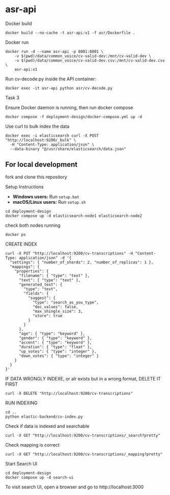 # asr-api

Docker build
```
docker build --no-cache -t asr-api:v1 -f asr/Dockerfile .

```

Docker run
```
docker run -d --name asr-api -p 8001:8001 \
    -v $(pwd)/data/common_voice/cv-valid-dev:/mnt/cv-valid-dev \
    -v $(pwd)/data/common_voice/cv-valid-dev.csv:/mnt/cv-valid-dev.csv \
    asr-api:v1
```

Run cv-decode.py inside the API container:
```
docker exec -it asr-api python asr/cv-decode.py
```


Task 3

Ensure Docker daemon is running, then run docker compose
```
docker compose -f deployment-design/docker-compose.yml up -d
```

Use curl to bulk index the data
```
docker exec -i elasticsearch curl -X POST "http://localhost:9200/_bulk" \
  -H "Content-Type: application/json" \
  --data-binary "@/usr/share/elasticsearch/data.json"
```

## For local development
fork and clone this repository

Setup Instructions
- **Windows users:** Run `setup.bat`
- **macOS/Linux users:** Run `setup.sh`


```
cd deployment-design
docker compose up -d elasticsearch-node1 elasticsearch-node2
```

check both nodes running
```
docker ps
```

CREATE INDEX
```
curl -X PUT "http://localhost:9200/cv-transcriptions" -H "Content-Type: application/json" -d '{
  "settings": { "number_of_shards": 2, "number_of_replicas": 1 },
  "mappings": {
    "properties": {
      "filename": { "type": "text" },
      "text": { "type": "text" },
      "generated_text": {
        "type": "text",
        "fields": {
          "suggest": {
            "type": "search_as_you_type",
            "doc_values": false,
            "max_shingle_size": 3,
            "store": true
          }
        }
      },
      "age": { "type": "keyword" },
      "gender": { "type": "keyword" },
      "accent": { "type": "keyword" },
      "duration": { "type": "float" },
      "up_votes": { "type": "integer" },
      "down_votes": { "type": "integer" }
    }
  }
}'

```

IF DATA WRONGLY INDEXE, or alr exists but in a wrong format, DELETE IT FIRST
```
curl -X DELETE "http://localhost:9200/cv-transcriptions"
```

RUN INDEXING
```
cd ..
python elastic-backend/cv-index.py
```


Check if data is indexed and searchable
```
curl -X GET "http://localhost:9200/cv-transcriptions/_search?pretty"
```
Check mapping is correct
```
curl -X GET "http://localhost:9200/cv-transcriptions/_mapping?pretty"
```

Start Search UI
```
cd deployment-design
docker compose up -d search-ui
```

To visit search UI, open a browser and go to http://localhost:3000

